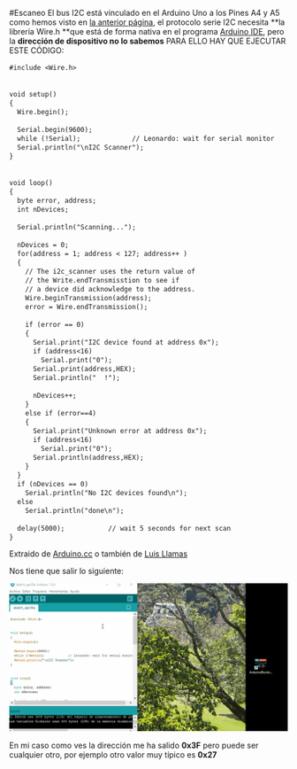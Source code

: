 #Escaneo
El bus I2C está vinculado en el Arduino Uno a los Pines A4 y A5 como hemos visto en [la anterior página](/3-entradas-y-salidas/31-lcd/312-i2c.md), el protocolo serie I2C necesita **la librería Wire.h **que está de forma nativa en el programa [Arduino IDE](https://www.arduino.cc/en/Main/Software), pero la **dirección de dispositivo no lo sabemos** PARA ELLO HAY QUE EJECUTAR ESTE CÓDIGO:
```cpp+lineNumbers:true
#include <Wire.h>
 
 
void setup()
{
  Wire.begin();
 
  Serial.begin(9600);
  while (!Serial);             // Leonardo: wait for serial monitor
  Serial.println("\nI2C Scanner");
}
 
 
void loop()
{
  byte error, address;
  int nDevices;
 
  Serial.println("Scanning...");
 
  nDevices = 0;
  for(address = 1; address < 127; address++ )
  {
    // The i2c_scanner uses the return value of
    // the Write.endTransmisstion to see if
    // a device did acknowledge to the address.
    Wire.beginTransmission(address);
    error = Wire.endTransmission();
 
    if (error == 0)
    {
      Serial.print("I2C device found at address 0x");
      if (address<16)
        Serial.print("0");
      Serial.print(address,HEX);
      Serial.println("  !");
 
      nDevices++;
    }
    else if (error==4)
    {
      Serial.print("Unknown error at address 0x");
      if (address<16)
        Serial.print("0");
      Serial.println(address,HEX);
    }    
  }
  if (nDevices == 0)
    Serial.println("No I2C devices found\n");
  else
    Serial.println("done\n");
 
  delay(5000);           // wait 5 seconds for next scan
}
```
Extraido de [Arduino.cc](https://playground.arduino.cc/Main/I2cScanner) o también de [Luis Llamas](https://www.luisllamas.es/arduino-i2c/)

Nos tiene que salir lo siguiente:

![](/assets/escanerI2c.gif)

En mi caso como ves la dirección me ha salido **0x3F** pero puede ser cualquier otro, por ejemplo otro valor muy típico es **0x27**
